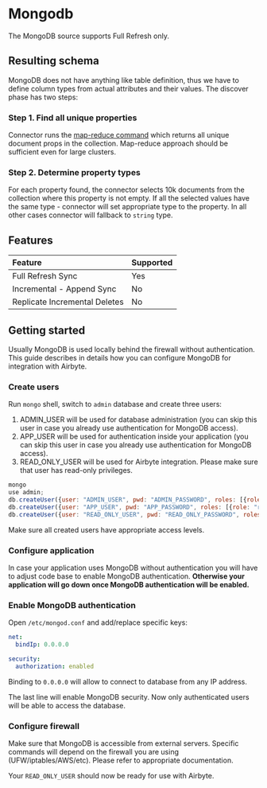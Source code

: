 # Mongodb 

The MongoDB source supports Full Refresh only.

## Resulting schema 
MongoDB does not have anything like table definition, thus we have to define column types from actual attributes and their values. The discover phase has two steps:

### Step 1. Find all unique properties
Connector runs the [map-reduce command](https://docs.mongodb.com/manual/core/map-reduce/)  which returns all unique document props in the collection. Map-reduce approach should be sufficient even for large clusters.

### Step 2. Determine property types
For each property found, the connector selects 10k documents from the collection where this property is not empty. If all the selected values have the same type - connector will set appropriate type to the property. In all other cases connector will fallback to `string` type.

## Features

| Feature | Supported |
| :--- | :--- |
| Full Refresh Sync | Yes |
| Incremental - Append Sync | No |
| Replicate Incremental Deletes | No |

## Getting started
Usually MongoDB is used locally behind the firewall without authentication. This guide describes in details how you can configure MongoDB for integration with Airbyte.

### Create users

Run `mongo` shell, switch to `admin` database and create three users: 

1. ADMIN_USER will be used for database administration (you can skip this user in case you already use authentication for MongoDB access).
2. APP_USER will be used for authentication inside your application (you can skip this user in case you already use authentication for MongoDB access).
3. READ_ONLY_USER will be used for Airbyte integration. Please make sure that user has read-only privileges.

```js
mongo
use admin;
db.createUser({user: "ADMIN_USER", pwd: "ADMIN_PASSWORD", roles: [{role: "dbOwner", db: "admin"}]})
db.createUser({user: "APP_USER", pwd: "APP_PASSWORD", roles: [{role: "readWrite", db: "APP_DATABASE"}]})
db.createUser({user: "READ_ONLY_USER", pwd: "READ_ONLY_PASSWORD", roles: [{role: "read", db: "TARGET_DATABASE"}]}
```

Make sure all created users have appropriate access levels.

### Configure application

In case your application uses MongoDB without authentication you will have to adjust code base to enable MongoDB authentication. **Otherwise your application will go down once MongoDB authentication will be enabled.**

### Enable MongoDB authentication

Open `/etc/mongod.conf` and add/replace specific keys:

```yaml
net:
  bindIp: 0.0.0.0

security:
  authorization: enabled
```

Binding to `0.0.0.0` will allow to connect to database from any IP address.

The last line will enable MongoDB security. Now only authenticated users will be able to access the database.

### Configure firewall

Make sure that MongoDB is accessible from external servers. Specific commands will depend on the firewall you are using (UFW/iptables/AWS/etc). Please refer to appropriate documentation.

Your `READ_ONLY_USER` should now be ready for use with Airbyte.
